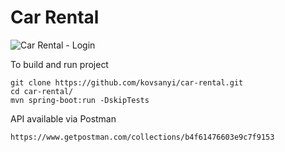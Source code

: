 # Car Rental

![Car Rental - Login](https://user-images.githubusercontent.com/18663930/35334483-dd8513d2-0112-11e8-9064-14d226e6b3cd.png)

To build and run project
```
git clone https://github.com/kovsanyi/car-rental.git
cd car-rental/
mvn spring-boot:run -DskipTests
```

API available via Postman
```
https://www.getpostman.com/collections/b4f61476603e9c7f9153
```
